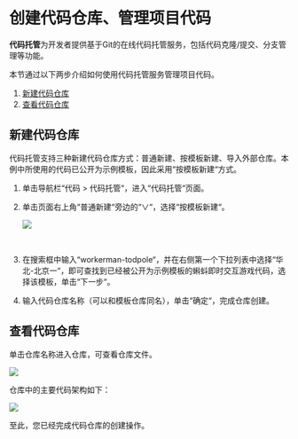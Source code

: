 # **创建代码仓库、管理项目代码**<a name="devcloud_qs_0303"></a>

**代码托管**为开发者提供基于Git的在线代码托管服务，包括代码克隆/提交、分支管理等功能。

本节通过以下两步介绍如何使用代码托管服务管理项目代码。

1.  [新建代码仓库](#section1402231103510)
2.  [查看代码仓库](#section18158113720351)

## **新建代码仓库**<a name="section1402231103510"></a>

代码托管支持三种新建代码仓库方式：普通新建、按模板新建、导入外部仓库。本例中所使用的代码已公开为示例模板，因此采用“按模板新建“方式。

1.  单击导航栏“代码  \>  代码托管“，进入“代码托管“页面。
2.  单击页面右上角“普通新建“旁边的“∨“，选择“按模板新建“。

    ![](figures/按模板新建代码仓库.png)

      

3.  在搜索框中输入“workerman-todpole“，并在右侧第一个下拉列表中选择“华北-北京一“，即可查找到已经被公开为示例模板的蝌蚪即时交互游戏代码，选择该模板，单击“下一步“。
4.  输入代码仓库名称（可以和模板仓库同名），单击“确定“，完成仓库创建。

## **查看代码仓库**<a name="section18158113720351"></a>

单击仓库名称进入仓库，可查看仓库文件。

![](figures/PHP-代码仓库.png)

仓库中的主要代码架构如下：

![](figures/PHP-代码架构.png)

至此，您已经完成代码仓库的创建操作。

  

